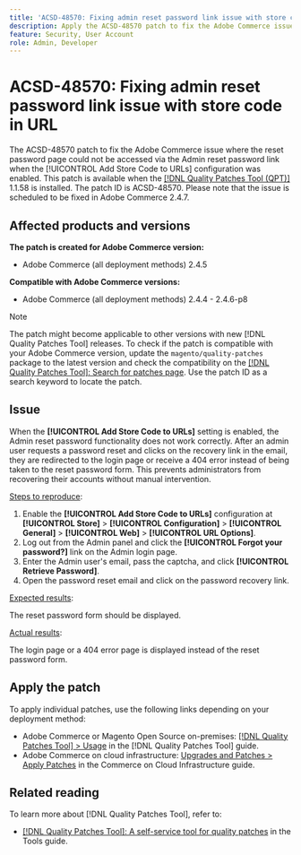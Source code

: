 ```yaml
---
title: 'ACSD-48570: Fixing admin reset password link issue with store code in URL'
description: Apply the ACSD-48570 patch to fix the Adobe Commerce issue where the reset password page could not be accessed via the Admin reset password link when the [!UICONTROL Add Store Code to URLs] configuration was enabled.
feature: Security, User Account
role: Admin, Developer
---
```

# ACSD-48570: Fixing admin reset password link issue with store code in URL

The ACSD-48570 patch to fix the Adobe Commerce issue where the reset password page could not be accessed via the Admin reset password link when the [!UICONTROL Add Store Code to URLs] configuration was enabled. This patch is available when the [[!DNL Quality Patches Tool (QPT)]](/help/tools/quality-patches-tool/quality-patches-tool-to-self-serve-quality-patches.md) 1.1.58 is installed. The patch ID is ACSD-48570. Please note that the issue is scheduled to be fixed in Adobe Commerce 2.4.7.

## Affected products and versions

**The patch is created for Adobe Commerce version:**

* Adobe Commerce (all deployment methods) 2.4.5

**Compatible with Adobe Commerce versions:**

* Adobe Commerce (all deployment methods) 2.4.4 - 2.4.6-p8

>[!NOTE]
>
>The patch might become applicable to other versions with new [!DNL Quality Patches Tool] releases. To check if the patch is compatible with your Adobe Commerce version, update the `magento/quality-patches` package to the latest version and check the compatibility on the [[!DNL Quality Patches Tool]: Search for patches page](https://experienceleague.adobe.com/tools/commerce-quality-patches/index.html). Use the patch ID as a search keyword to locate the patch.

## Issue

When the **[!UICONTROL Add Store Code to URLs]** setting is enabled, the Admin reset password functionality does not work correctly. 
After an admin user requests a password reset and clicks on the recovery link in the email, they are redirected to the login page or receive a 404 error instead of being taken to the reset password form. This prevents administrators from recovering their accounts without manual intervention.

<u>Steps to reproduce</u>:

1. Enable the **[!UICONTROL Add Store Code to URLs]** configuration at **[!UICONTROL Store]** > **[!UICONTROL Configuration]** > **[!UICONTROL General]** > **[!UICONTROL Web]** > **[!UICONTROL URL Options]**.
1. Log out from the Admin panel and click the **[!UICONTROL Forgot your password?]** link on the Admin login page.
1. Enter the Admin user's email, pass the captcha, and click **[!UICONTROL Retrieve Password]**.
1. Open the password reset email and click on the password recovery link.

<u>Expected results</u>:

The reset password form should be displayed.

<u>Actual results</u>:

The login page or a 404 error page is displayed instead of the reset password form.

## Apply the patch

To apply individual patches, use the following links depending on your deployment method:

* Adobe Commerce or Magento Open Source on-premises: [[!DNL Quality Patches Tool] > Usage](/help/tools/quality-patches-tool/usage.md) in the [!DNL Quality Patches Tool] guide.
* Adobe Commerce on cloud infrastructure: [Upgrades and Patches > Apply Patches](https://experienceleague.adobe.com/docs/commerce-cloud-service/user-guide/develop/upgrade/apply-patches.html) in the Commerce on Cloud Infrastructure guide.

## Related reading

To learn more about [!DNL Quality Patches Tool], refer to:

* [[!DNL Quality Patches Tool]: A self-service tool for quality patches](/help/tools/quality-patches-tool/quality-patches-tool-to-self-serve-quality-patches.md) in the Tools guide.
